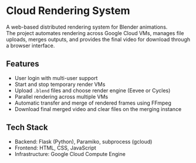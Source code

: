 # Cloud Rendering System

A web-based distributed rendering system for Blender animations.  
The project automates rendering across Google Cloud VMs, manages file uploads, merges outputs, and provides the final video for download through a browser interface.

## Features

- User login with multi-user support  
- Start and stop temporary render VMs  
- Upload `.blend` files and choose render engine (Eevee or Cycles)  
- Parallel rendering across multiple VMs  
- Automatic transfer and merge of rendered frames using FFmpeg  
- Download final merged video and clear files on the merging instance  

## Tech Stack

- Backend: Flask (Python), Paramiko, subprocess (gcloud)  
- Frontend: HTML, CSS, JavaScript  
- Infrastructure: Google Cloud Compute Engine  
